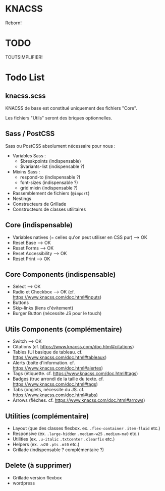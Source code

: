 # KNACSS

Reborn!

# TODO

TOUTSIMPLIFIER!


# Todo List

## knacss.scss

KNACSS de base est constitué uniquement des fichiers "Core".

Les fichiers "Utils" seront des briques optionnelles.


## Sass / PostCSS 

Sass ou PostCSS absolument nécessaire pour nous :

- Variables Sass :
  - $breakpoints (indispensable)
  - $variants-list (indispensable ?)
- Mixins Sass : 
  - respond-to (indispensable ?)
  - font-sizes (indispensable ?)
  - grid mixin (indispensable ?)
- Rassemblement de fichiers (`@import`)
- Nestings
- Constructeurs de Grillade
- Constructeurs de classes utilitaires 

## Core (indispensable)
- Variables natives (= celles qu'on peut utiliser en CSS pur)  --> OK
- Reset Base  --> OK
- Reset Forms --> OK
- Reset Accessibility --> OK
- Reset Print --> OK

## Core Components (indispensable)
- Select --> OK
- Radio et Checkbox --> OK (cf. https://www.knacss.com/doc.html#inputs)
- Buttons
- Skip-links (liens d'évitement)
- Burger Button (nécessite JS pour le touch)

## Utils Components (complémentaire)
- Switch --> OK
- Citations (cf. https://www.knacss.com/doc.html#citations)
- Tables (UI basique de tableau. cf. https://www.knacss.com/doc.html#tableaux)
- Alerts (boîte d'information. cf. https://www.knacss.com/doc.html#alertes)
- Tags (étiquette. cf. https://www.knacss.com/doc.html#tags)
- Badges (truc arrondi de la taille du texte. cf. https://www.knacss.com/doc.html#tags)
- Tabs (onglets, nécessite du JS. cf. https://www.knacss.com/doc.html#tabs)
- Arrows (flèches. cf. https://www.knacss.com/doc.html#arrows)

## Utilities (complémentaire)
- Layout (que des classes flexbox. ex. `.flex-container` `.item-fluid` etc.)
- Responsive (ex. `.large-hidden` `.medium-w25` `.medium-ma0` etc.)
- Utilities (ex. `.u-italic` `.txtcenter` `.clearfix`  etc.)
- Helpers (ex. `.w20` `.pts` `.mt0` etc.)
- Grillade (indispensable ? complémentaire ?)

## Delete (à supprimer)

- Grillade version flexbox
- wordpress